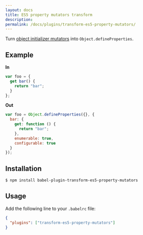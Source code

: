 ```yaml
---
layout: docs
title: ES5 property mutators transform
description:
permalink: /docs/plugins/transform-es5-property-mutators/
---
```


Turn [object initializer mutators](https://developer.mozilla.org/en-US/docs/Web/JavaScript/Reference/Operators/Object_initializer#Method_definitions) into `Object.defineProperties`.

## Example

**In**

```javascript
var foo = {
  get bar() {
    return "bar";
  }
};
```

**Out**

```javascript
var foo = Object.defineProperties({}, {
  bar: {
    get: function () {
      return "bar";
    },
    enumerable: true,
    configurable: true
  }
});
```

## Installation

```sh
$ npm install babel-plugin-transform-es5-property-mutators
```

## Usage

Add the following line to your `.babelrc` file:

```json
{
  "plugins": ["transform-es5-property-mutators"]
}
```
